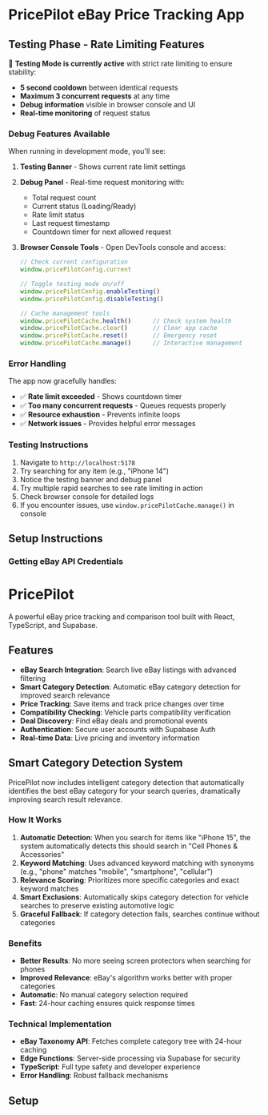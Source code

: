 # PricePilot eBay Price Tracking App

## Testing Phase - Rate Limiting Features

🧪 **Testing Mode is currently active** with strict rate limiting to ensure stability:

- **5 second cooldown** between identical requests
- **Maximum 3 concurrent requests** at any time
- **Debug information** visible in browser console and UI
- **Real-time monitoring** of request status

### Debug Features Available

When running in development mode, you'll see:

1. **Testing Banner** - Shows current rate limit settings
2. **Debug Panel** - Real-time request monitoring with:
   - Total request count
   - Current status (Loading/Ready)
   - Rate limit status
   - Last request timestamp
   - Countdown timer for next allowed request

3. **Browser Console Tools** - Open DevTools console and access:
   ```javascript
   // Check current configuration
   window.pricePilotConfig.current
   
   // Toggle testing mode on/off
   window.pricePilotConfig.enableTesting()
   window.pricePilotConfig.disableTesting()
   
   // Cache management tools
   window.pricePilotCache.health()      // Check system health
   window.pricePilotCache.clear()       // Clear app cache
   window.pricePilotCache.reset()       // Emergency reset
   window.pricePilotCache.manage()      // Interactive management
   ```

### Error Handling

The app now gracefully handles:
- ✅ **Rate limit exceeded** - Shows countdown timer
- ✅ **Too many concurrent requests** - Queues requests properly  
- ✅ **Resource exhaustion** - Prevents infinite loops
- ✅ **Network issues** - Provides helpful error messages

### Testing Instructions

1. Navigate to `http://localhost:5178`
2. Try searching for any item (e.g., "iPhone 14")
3. Notice the testing banner and debug panel
4. Try multiple rapid searches to see rate limiting in action
5. Check browser console for detailed logs
6. If you encounter issues, use `window.pricePilotCache.manage()` in console

## Setup Instructions

### Getting eBay API Credentials

# PricePilot

A powerful eBay price tracking and comparison tool built with React, TypeScript, and Supabase.

## Features

- **eBay Search Integration**: Search live eBay listings with advanced filtering
- **Smart Category Detection**: Automatic eBay category detection for improved search relevance
- **Price Tracking**: Save items and track price changes over time  
- **Compatibility Checking**: Vehicle parts compatibility verification
- **Deal Discovery**: Find eBay deals and promotional events
- **Authentication**: Secure user accounts with Supabase Auth
- **Real-time Data**: Live pricing and inventory information

## Smart Category Detection System

PricePilot now includes intelligent category detection that automatically identifies the best eBay category for your search queries, dramatically improving search result relevance.

### How It Works

1. **Automatic Detection**: When you search for items like "iPhone 15", the system automatically detects this should search in "Cell Phones & Accessories"
2. **Keyword Matching**: Uses advanced keyword matching with synonyms (e.g., "phone" matches "mobile", "smartphone", "cellular")
3. **Relevance Scoring**: Prioritizes more specific categories and exact keyword matches
4. **Smart Exclusions**: Automatically skips category detection for vehicle searches to preserve existing automotive logic
5. **Graceful Fallback**: If category detection fails, searches continue without categories

### Benefits

- **Better Results**: No more seeing screen protectors when searching for phones
- **Improved Relevance**: eBay's algorithm works better with proper categories
- **Automatic**: No manual category selection required
- **Fast**: 24-hour caching ensures quick response times

### Technical Implementation

- **eBay Taxonomy API**: Fetches complete category tree with 24-hour caching
- **Edge Functions**: Server-side processing via Supabase for security
- **TypeScript**: Full type safety and developer experience
- **Error Handling**: Robust fallback mechanisms

## Setup
